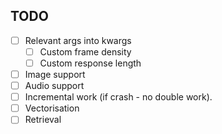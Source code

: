 
## TODO
- [ ] Relevant args into kwargs
    - [ ] Custom frame density
    - [ ] Custom response length
- [ ] Image support
- [ ] Audio support
- [ ] Incremental work (if crash - no double work).
- [ ] Vectorisation
- [ ] Retrieval

